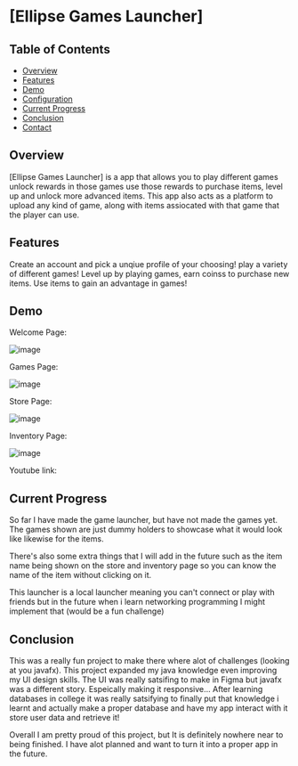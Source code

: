 # [Ellipse Games Launcher]

## Table of Contents

- [Overview](#overview)
- [Features](#features)
- [Demo](#demo)
- [Configuration](#configuration)
- [Current Progress](#currentprogress)
- [Conclusion](#conclusion)
- [Contact](#contact)

## Overview

[Ellipse Games Launcher] is a app that allows you to play different games unlock rewards in those games use those rewards to purchase items, level up and unlock more advanced items. This app also acts as a platform to upload any kind of game, along with items assiocated with that game that the player
can use.

## Features
Create an account and pick a unqiue profile of your choosing!
play a variety of different games!
Level up by playing games, earn coinss to purchase new items.
Use items to gain an advantage in games! 

## Demo

Welcome Page:

![image](https://github.com/user-attachments/assets/dc4eddd2-0bf8-4e82-bd65-726e4beba42c)





Games Page:

![image](https://github.com/user-attachments/assets/5e32d872-a437-486d-a194-8eaf9c03a8b6)





Store Page:

![image](https://github.com/user-attachments/assets/61db2cf7-700e-43d5-9041-b0045b89e1f9)






Inventory Page:

![image](https://github.com/user-attachments/assets/f8b995ae-9c4a-4465-b16c-2eafe2164eb0)






Youtube link: 

## Current Progress

So far I have made the game launcher, but have not made the games yet. The games shown are just dummy holders to showcase what it would look like likewise for the items. 

There's also some extra things that I will add in the future such as the item name being shown on the store and inventory page so you can know the name of the item without clicking on it. 

This launcher is a local launcher meaning you can't connect or play with friends but in the future when i learn networking programming I might implement that (would be a fun challenge)

## Conclusion 
This was a really fun project to make there where alot of challenges (looking at you javafx). This project expanded my java knowledge even improving my UI design skills. The UI was really satsifing to make in Figma but javafx was a different story. Espeically making it responsive... 
After learning databases in college it was really satsifying to finally put that knowledge i learnt and actually make a proper database and have my app interact with it store user data and retrieve it! 

Overall I am pretty proud of this project, but It is definitely nowhere near to being finished. I have alot planned and want to turn it into a proper app in the future. 


